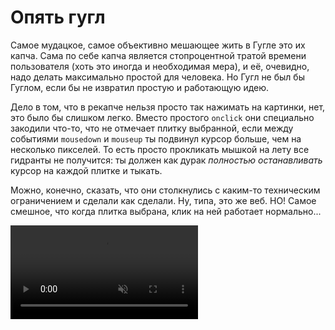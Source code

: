 # Опять гугл

Самое мудацкое, самое объективно мешающее жить в Гугле это их капча. Сама по себе капча является стопроцентной тратой времени пользователя (хоть это иногда и необходимая мера), и её, очевидно, надо делать максимально простой для человека. Но Гугл не был бы Гуглом, если бы не извратил простую и работающую идею.

Дело в том, что в рекапче нельзя просто так нажимать на картинки, нет, это было бы слишком легко. Вместо простого `onclick` они специально закодили что-то, что не отмечает плитку выбранной, если между событиями `mousedown` и `mouseup` ты подвинул курсор больше, чем на несколько пикселей. То есть просто прокликать мышкой на лету все гидранты не получится: ты должен как дурак _полностью останавливать_ курсор на каждой плитке и тыкать.

Можно, конечно, сказать, что они столкнулись с каким-то техническим ограничением и сделали как сделали. Ну, типа, это же веб. НО! Самое смешное, что когда плитка выбрана, клик на ней работает нормально...

<video src = "/public/post-img/recaptcha.mp4" loop muted controls ></video>